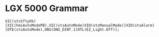 # LGX 5000 Grammar

```
XIC(stsSftyOk)[XIC(hmiAutoModePB),XIC(stsAutoMode)XIO(stsManualMode)]XIO(stsAlarm)[OTE(stsAutoMode),ONS(ONS_DINT.1)OTL(EZ_Light.Off)];   
```

```



```